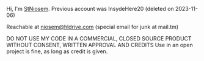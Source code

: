 Hi, I'm [StNiosem](https://github.com/StNiosem).
Previous account was InsydeHere20 (deleted on 2023-11-06)

Reachable at niosem@hldrive.com (special email for junk at mail.tm)

DO NOT USE MY CODE IN A COMMERCIAL, CLOSED SOURCE PRODUCT WITHOUT CONSENT, WRITTEN APPROVAL AND CREDITS
Use in an open project is fine, as long as credit is given.

<!---
StNiosem/StNiosem is a ✨ special ✨ repository because its `README.md` (this file) appears on your GitHub profile.
You can click the Preview link to take a look at your changes.
--->
